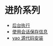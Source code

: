 # 进阶系列

<!-- links begin -->

- [后台执行](后台执行.md)
- [使用会话保存信息](使用会话保存信息.md)
- [yao 源代码安装](yao源代码安装.md)
<!-- links end -->
